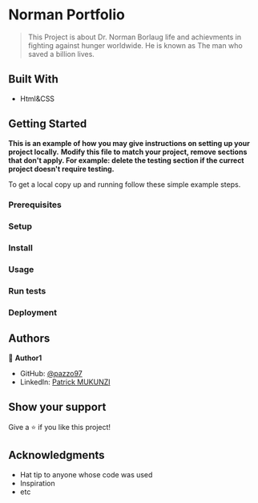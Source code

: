 # Norman Portfolio

> This Project is about Dr. Norman Borlaug life and achievments in fighting against hunger worldwide. He is known as The man who saved a billion lives.


## Built With

- Html&CSS

## Getting Started

**This is an example of how you may give instructions on setting up your project locally.**
**Modify this file to match your project, remove sections that don't apply. For example: delete the testing section if the currect project doesn't require testing.**


To get a local copy up and running follow these simple example steps.

### Prerequisites

### Setup

### Install

### Usage

### Run tests

### Deployment



## Authors

👤 **Author1**

- GitHub: [@pazzo97](https://github.com/Pazzo97)
- LinkedIn: [Patrick MUKUNZI](https://www.linkedin.com/in/patrick-mukunzi-8389861a9/)

## Show your support

Give a ⭐️ if you like this project!

## Acknowledgments

- Hat tip to anyone whose code was used
- Inspiration
- etc
